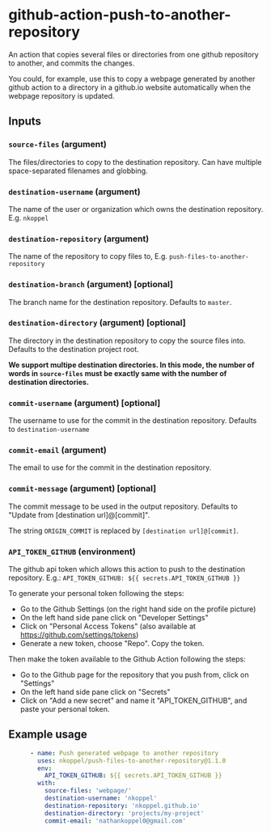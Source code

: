 # github-action-push-to-another-repository

An action that copies several files or directories from one github repository to another, and commits the changes.

You could, for example, use this to copy a webpage generated by another github action to a directory in a github.io website automatically when the webpage repository is updated.

## Inputs
### `source-files` (argument)
The files/directories to copy to the destination repository. Can have multiple space-separated filenames and globbing.

### `destination-username` (argument)
The name of the user or organization which owns the destination repository. E.g. `nkoppel`

### `destination-repository` (argument)
The name of the repository to copy files to, E.g. `push-files-to-another-repository`

### `destination-branch` (argument) [optional]
The branch name for the destination repository. Defaults to `master`.

### `destination-directory` (argument) [optional]
The directory in the destination repository to copy the source files into. Defaults to the destination project root.

**We support multipe destination directories. In this mode, the number of words in `source-files` must be exactly same with the number of destination directories.**


### `commit-username` (argument) [optional]
The username to use for the commit in the destination repository. Defaults to `destination-username`

### `commit-email` (argument)
The email to use for the commit in the destination repository.

### `commit-message` (argument) [optional]
The commit message to be used in the output repository. Defaults to "Update from [destination url]@[commit]".

The string `ORIGIN_COMMIT` is replaced by `[destination url]@[commit]`.

### `API_TOKEN_GITHUB` (environment)
The github api token which allows this action to push to the destination repository.
E.g.:
  `API_TOKEN_GITHUB: ${{ secrets.API_TOKEN_GITHUB }}`

To generate your personal token following the steps:
* Go to the Github Settings (on the right hand side on the profile picture)
* On the left hand side pane click on "Developer Settings"
* Click on "Personal Access Tokens" (also available at https://github.com/settings/tokens)
* Generate a new token, choose "Repo". Copy the token.

Then make the token available to the Github Action following the steps:
* Go to the Github page for the repository that you push from, click on "Settings"
* On the left hand side pane click on "Secrets"
* Click on "Add a new secret" and name it "API_TOKEN_GITHUB", and paste your personal token.

## Example usage
```yaml
      - name: Push generated webpage to another repository
        uses: nkoppel/push-files-to-another-repository@1.1.0
        env:
          API_TOKEN_GITHUB: ${{ secrets.API_TOKEN_GITHUB }}
        with:
          source-files: 'webpage/'
          destination-username: 'nkoppel'
          destination-repository: 'nkoppel.github.io'
          destination-directory: 'projects/my-project'
          commit-email: 'nathankoppel0@gmail.com'
```
